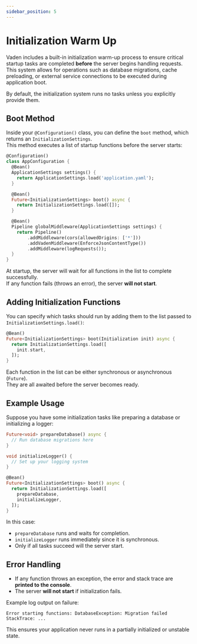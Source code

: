 ```yaml
---
sidebar_position: 5
---
```


# Initialization Warm Up

Vaden includes a built-in initialization warm-up process to ensure critical startup tasks are completed **before** the server begins handling requests.  
This system allows for operations such as database migrations, cache preloading, or external service connections to be executed during application boot.

By default, the initialization system runs no tasks unless you explicitly provide them.

## Boot Method

Inside your `@Configuration()` class, you can define the `boot` method, which returns an `InitializationSettings`.  
This method executes a list of startup functions before the server starts:

```dart
@Configuration()
class AppConfiguration {
  @Bean()
  ApplicationSettings settings() {
    return ApplicationSettings.load('application.yaml');
  }

  @Bean()
  Future<InitializationSettings> boot() async {
    return InitializationSettings.load([]);
  }

  @Bean()
  Pipeline globalMiddleware(ApplicationSettings settings) {
    return Pipeline()
        .addMiddleware(cors(allowedOrigins: ['*']))
        .addVadenMiddleware(EnforceJsonContentType())
        .addMiddleware(logRequests());
  }
}
```

At startup, the server will wait for all functions in the list to complete successfully.  
If any function fails (throws an error), the server **will not start**.

## Adding Initialization Functions

You can specify which tasks should run by adding them to the list passed to `InitializationSettings.load()`:

```dart
@Bean()
Future<InitializationSettings> boot(Initialization init) async {
  return InitializationSettings.load([
    init.start,
  ]);
}
```

Each function in the list can be either synchronous or asynchronous (`Future`).  
They are all awaited before the server becomes ready.

## Example Usage

Suppose you have some initialization tasks like preparing a database or initializing a logger:

```dart
Future<void> prepareDatabase() async {
  // Run database migrations here
}

void initializeLogger() {
  // Set up your logging system
}

@Bean()
Future<InitializationSettings> boot() async {
  return InitializationSettings.load([
    prepareDatabase,
    initializeLogger,
  ]);
}
```

In this case:
- `prepareDatabase` runs and waits for completion.
- `initializeLogger` runs immediately since it is synchronous.
- Only if all tasks succeed will the server start.

## Error Handling

- If any function throws an exception, the error and stack trace are **printed to the console**.
- The server **will not start** if initialization fails.

Example log output on failure:

```
Error starting functions: DatabaseException: Migration failed
StackTrace: ...
```

This ensures your application never runs in a partially initialized or unstable state.